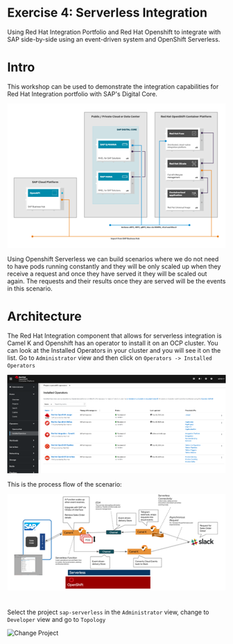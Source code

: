 # Exercise 4: Serverless Integration

Using Red Hat Integration Portfolio and Red Hat Openshift to integrate with SAP side-by-side using an event-driven system and OpenShift Serverless.

# Intro

This workshop can be used to demonstrate the integration capabilities for Red Hat Integration portfolio with SAP's Digital Core. 

![Infra layout](images/infra_layout.png)

Using Openshift Serverless we can build scenarios where we do not need to have pods running constantly and they will be only scaled up when they receive a request and once they have served it they will be scaled out again. The requests and their results once they are served will be the events in this scenario.

# Architecture

The Red Hat Integration component that allows for serverless integration is Camel K and Openshift has an operator to install it on an OCP cluster. You can look at the Installed Operators in your cluster and you will see it on the list. Go to `Administrator` view and then click on `Operators -> Installed Operators`

![Installed operators](images/installed_operators.png)

This is the process flow of the scenario:

![Serverless flow](images/serverless_flow.png)

# 

Select the project `sap-serverless` in the `Administrator` view, change to `Developer` view and go to `Topology`

![Change Project](images/change_project.gif)

